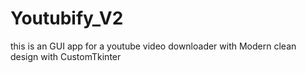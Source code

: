 # Youtubify_V2
this is an GUI app for a youtube video downloader with Modern clean design with CustomTkinter
